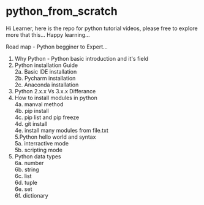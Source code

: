 # python_from_scratch
Hi Learner, here is the repo for python tutorial videos, please free to explore more that this... Happy learning...


Road map - Python begginer to Expert...
1. Why Python - Python basic introduction and it's field
2. Python installation Guide  
2a. Basic IDE installation  
2b. Pycharm installation  
2c. Anaconda installation  
3. Python 2.x.x Vs 3.x.x Differance
4. How to install modules in python  
4a. manval method  
4b. pip install  
4c. pip list and pip freeze  
4d. git install  
4e. install many modules from file.txt  
5.Python hello world and syntax  
5a. interractive mode  
5b. scripting mode  
6. Python data types  
6a. number  
6b. string  
6c. list  
6d. tuple  
6e. set  
6f. dictionary  
